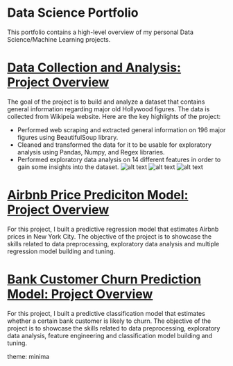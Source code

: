 # Data Science Portfolio
This portfolio contains a high-level overview of my personal Data Science/Machine Learning projects.

# [Data Collection and Analysis: Project Overview](https://github.com/dabykov/Projects/tree/main/project-1)
The goal of the project is to build and analyze a dataset that contains general information regarding major old Hollywood figures. The data is collected from Wikipeia website. Here are the key highlights of the project:

* Performed web scraping and extracted general information on 196 major figures using BeautifulSoup library.
* Cleaned and transformed the data for it to be usable for exploratory analysis using Pandas, Numpy, and Regex libraries. 
* Performed exploratory data analysis on 14 different features in order to gain some insights into the dataset.
![alt text](https://github.com/dabykov/Data-Science-Portfolio/blob/main/images/countries.png)
![alt text](https://github.com/dabykov/Data-Science-Portfolio/blob/main/images/decades.png)
![alt text](https://github.com/dabykov/Data-Science-Portfolio/blob/main/images/occupations.png)


# [Airbnb Price Prediciton Model: Project Overview](https://github.com/dabykov/Projects/tree/main/project-2)
For this project, I built a predictive regression model that estimates Airbnb prices in New York City. The objective of the project is to showcase the skills related to data preprocessing, exploratory data analysis and multiple regression model building and tuning.




# [Bank Customer Churn Prediction Model: Project Overview](https://github.com/dabykov/Projects/tree/main/project-3)
For this project, I built a predictive classification model that estimates whether a certain bank customer is likely to churn. The objective of the project is to showcase the skills related to data preprocessing, exploratory data analysis, feature engineering and classification model building and tuning.

theme: minima
